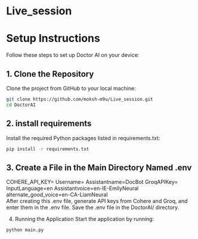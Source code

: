 # Live_session
 
# Setup Instructions
Follow these steps to set up Doctor AI on your device:

## 1. Clone the Repository
Clone the project from GitHub to your local machine:

```bash
git clone https://github.com/moksh-m9u/Live_session.git
cd DoctorAI
```
## 2. install requirements

Install the required Python packages listed in requirements.txt:
```bash
pip install -r requirements.txt
```

## 3. Create a File in the Main Directory Named .env

COHERE_API_KEY= 
Username=
Assistantname=DocBot
GroqAPIKey=
InputLanguage=en
Assistantvoice=en-IE-EmilyNeural
alternate_good_voice=en-CA-LiamNeural
 <br />
After creating this .env file, generate API keys from Cohere and Groq, and enter them in the .env file.
Save the .env file in the DoctorAI/ directory.

4. Running the Application
Start the application by running:

```bash
python main.py
```